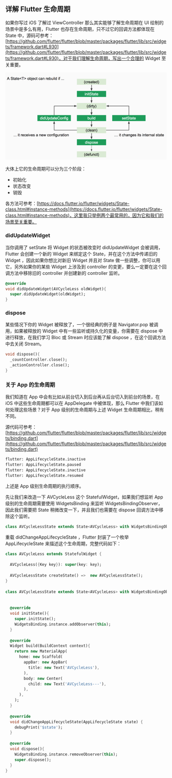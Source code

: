 ## 详解 Flutter 生命周期

如果你写过 iOS 了解过 ViewController 那么其实能够了解生命周期在 UI 绘制的场景中是多么有用，Flutter 也存在生命周期，只不过它的回调方法都体现在 State 中，源码可参考：[https://github.com/flutter/flutter/blob/master/packages/flutter/lib/src/widgets/framework.dart#L930](https://github.com/flutter/flutter/blob/master/packages/flutter/lib/src/widgets/framework.dart#L930)，对于我们理解生命周期，写出一个合理的 Widget 至关重要。

![](../images/flutter-70.png)

大体上它的生命周期可以分为三个阶段：

- 初始化
- 状态改变
- 销毁

各方法可参考：[https://docs.flutter.io/flutter/widgets/State-class.html#instance-methods](https://docs.flutter.io/flutter/widgets/State-class.html#instance-methods)，这里我只举例两个最常用的，因为它和我们的场景至关重要。

### didUpdateWidget

当你调用了 setState 将 Widget 的状态被改变时 didUpdateWidget 会被调用，Flutter 会创建一个新的 Widget 来绑定这个 State，并在这个方法中传递旧的 Widget ，因此如果你想比对新旧 Widget 并且对 State 做一些调整，你可以用它，另外如果你的某些 Widget 上涉及到 controller 的变更，要么一定要在这个回调方法中移除旧的 controller 并创建新的 controller 监听。

```dart
@override
void didUpdateWidget(AVCycleLess oldWidget){
  super.didUpdateWidget(oldWidget);
}
```

### dispose

某些情况下你的 Widget 被释放了，一个很经典的例子是 Navigator.pop 被调用，如果被释放的 Widget 中有一些监听或持久化的变量，你需要在 dispose 中进行释放，在我们学习 Bloc 或 Stream 时应该能了解 dispose ，在这个回调方法中去关闭 Stream。

```dart
void dispose(){
  _countController.close();
  _actionController.close();
}
```

### 关于 App 的生命周期

我们知道在 App 中会有比如从前台切入到后台再从后台切入到前台的场景，在 iOS 中这些生命周期都可以在 AppDelegate 中被体现，那么 Flutter 中我们该如何处理这些场景？对于 App 级别的生命周期与上述 Widget 生命周期相比，稍有不同。

源代码可参考：[https://github.com/flutter/flutter/blob/master/packages/flutter/lib/src/widgets/binding.dart](https://github.com/flutter/flutter/blob/master/packages/flutter/lib/src/widgets/binding.dart)

```bash
flutter: AppLifecycleState.inactive
flutter: AppLifecycleState.paused
flutter: AppLifecycleState.inactive
flutter: AppLifecycleState.resumed
```

上述是 App 级别生命周期的执行顺序。

先让我们来改造一下 AVCycleLess 这个 StatefulWidget，如果我们想监听 App 级别的生命周期需要使用 WidgetsBinding 来监听 WidgetsBindingObserver，因此我们需要把 State 稍微改变一下，并且我们也需要在 dispose 回调方法中移除这个监听。

```dart
class AVCycleLessState extends State<AVCycleLess> with WidgetsBindingObserver {}
```

重载 didChangeAppLifecycleState ，Flutter 封装了一个枚举 AppLifecycleState 来描述这个生命周期，完整代码如下：

```dart
class AVCycleLess extends StatefulWidget {

  AVCycleLess({Key key}): super(key: key);

  AVCycleLessState createState() =>  new AVCycleLessState();
}

class AVCycleLessState extends State<AVCycleLess> with WidgetsBindingObserver {


  @override
  void initState(){
    super.initState();
    WidgetsBinding.instance.addObserver(this);
  }

  @override
  Widget build(BuildContext context){
    return new MaterialApp(
      home: new Scaffold(
        appBar: new AppBar(
          title: new Text('AVCycleLess'),
        ),
        body: new Center(
          child: new Text('AVCycleLess---'),
        ),
      ),
    );
  }

  @override
  void didChangeAppLifecycleState(AppLifecycleState state) {
    debugPrint('$state');
  }

  @override
  void dispose(){
    WidgetsBinding.instance.removeObserver(this);
    super.dispose();
  }
}

```

